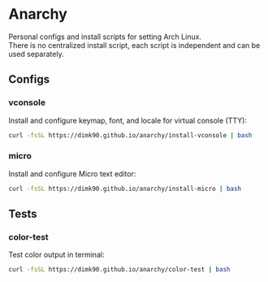 # Anarchy

Personal configs and install scripts for setting Arch Linux.  
There is no centralized install script, each script is independent and can be used separately.


## Configs


### vconsole

Install and configure keymap, font, and locale for virtual console (TTY):
```bash
curl -fsSL https://dimk90.github.io/anarchy/install-vconsole | bash
```


### micro

Install and configure Micro text editor:
```bash
curl -fsSL https://dimk90.github.io/anarchy/install-micro | bash
```


## Tests

### color-test

Test color output in terminal:
```bash
curl -fsSL https://dimk90.github.io/anarchy/color-test | bash
```
